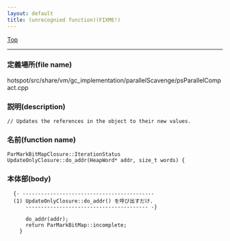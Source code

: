 ```yaml
---
layout: default
title: (unrecognied function)(FIXME!)
---
```

[Top](../index.html)

--- 
### 定義場所(file name)
hotspot/src/share/vm/gc_implementation/parallelScavenge/psParallelCompact.cpp
### 説明(description)

```
// Updates the references in the object to their new values.
```

### 名前(function name)
```
ParMarkBitMapClosure::IterationStatus
UpdateOnlyClosure::do_addr(HeapWord* addr, size_t words) {
```

### 本体部(body)
```
  {- -------------------------------------------
  (1) UpdateOnlyClosure::do_addr() を呼び出すだけ.
      ---------------------------------------- -}

	  do_addr(addr);
	  return ParMarkBitMap::incomplete;
	}
	
```


